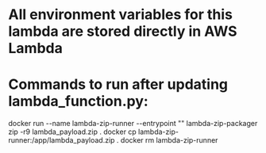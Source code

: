 # All environment variables for this lambda are stored directly in AWS Lambda

# Commands to run after updating lambda_function.py:
docker run --name lambda-zip-runner --entrypoint "" lambda-zip-packager zip -r9 lambda_payload.zip .
docker cp lambda-zip-runner:/app/lambda_payload.zip .
docker rm lambda-zip-runner
